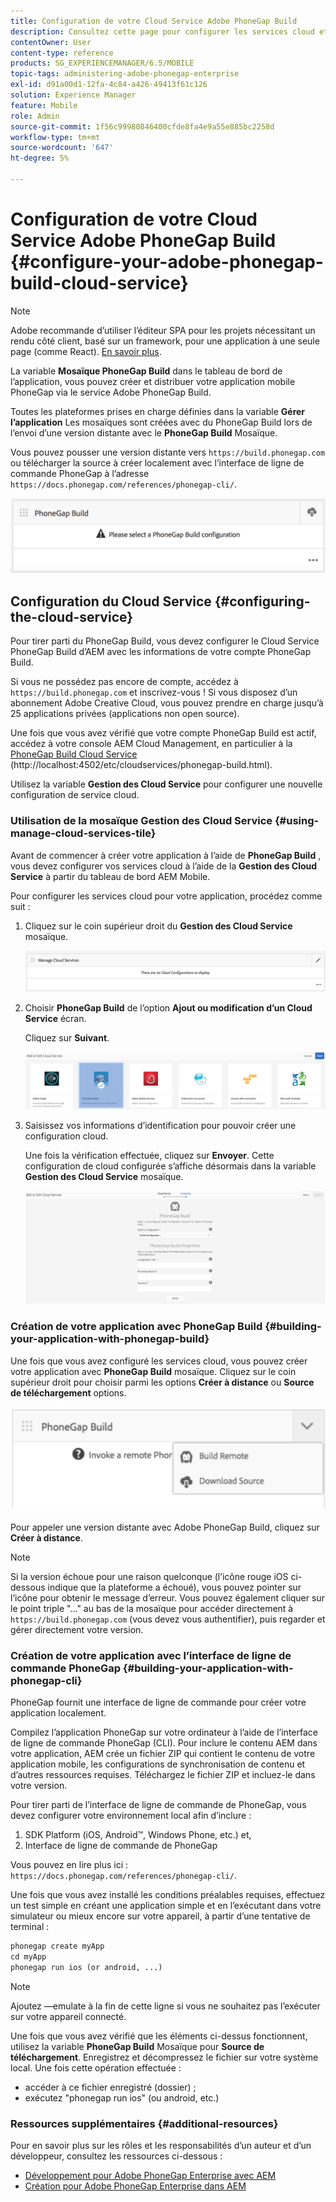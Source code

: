```yaml
---
title: Configuration de votre Cloud Service Adobe PhoneGap Build
description: Consultez cette page pour configurer les services cloud et créer votre application avec PhoneGap Build.
contentOwner: User
content-type: reference
products: SG_EXPERIENCEMANAGER/6.5/MOBILE
topic-tags: administering-adobe-phonegap-enterprise
exl-id: d91a00d1-12fa-4c84-a426-49413f61c126
solution: Experience Manager
feature: Mobile
role: Admin
source-git-commit: 1f56c99980846400cfde8fa4e9a55e885bc2258d
workflow-type: tm+mt
source-wordcount: '647'
ht-degree: 5%

---
```


# Configuration de votre Cloud Service Adobe PhoneGap Build {#configure-your-adobe-phonegap-build-cloud-service}

>[!NOTE]
>
>Adobe recommande d’utiliser l’éditeur SPA pour les projets nécessitant un rendu côté client, basé sur un framework, pour une application à une seule page (comme React). [En savoir plus](/help/sites-developing/spa-overview.md).

La variable **Mosaïque PhoneGap Build** dans le tableau de bord de l’application, vous pouvez créer et distribuer votre application mobile PhoneGap via le service Adobe PhoneGap Build.

Toutes les plateformes prises en charge définies dans la variable **Gérer l’application** Les mosaïques sont créées avec du PhoneGap Build lors de l’envoi d’une version distante avec le **PhoneGap Build** Mosaïque.

Vous pouvez pousser une version distante vers `https://build.phonegap.com` ou télécharger la source à créer localement avec l’interface de ligne de commande PhoneGap à l’adresse `https://docs.phonegap.com/references/phonegap-cli/`.

![Mosaïque PhoneGap Build](assets/chlimage_1-60.png)

## Configuration du Cloud Service {#configuring-the-cloud-service}

Pour tirer parti du PhoneGap Build, vous devez configurer le Cloud Service PhoneGap Build d’AEM avec les informations de votre compte PhoneGap Build.

Si vous ne possédez pas encore de compte, accédez à `https://build.phonegap.com` et inscrivez-vous ! Si vous disposez d’un abonnement Adobe Creative Cloud, vous pouvez prendre en charge jusqu’à 25 applications privées (applications non open source).

Une fois que vous avez vérifié que votre compte PhoneGap Build est actif, accédez à votre console AEM Cloud Management, en particulier à la [PhoneGap Build Cloud Service](http://localhost:4502/etc/cloudservices/phonegap-build.html) (http://localhost:4502/etc/cloudservices/phonegap-build.html).

Utilisez la variable **Gestion des Cloud Service** pour configurer une nouvelle configuration de service cloud.

### Utilisation de la mosaïque Gestion des Cloud Service {#using-manage-cloud-services-tile}

Avant de commencer à créer votre application à l’aide de **PhoneGap Build** , vous devez configurer vos services cloud à l’aide de la **Gestion des Cloud Service** à partir du tableau de bord AEM Mobile.

Pour configurer les services cloud pour votre application, procédez comme suit :

1. Cliquez sur le coin supérieur droit du **Gestion des Cloud Service** mosaïque.

   ![chlimage_1-61](assets/chlimage_1-61.png)

1. Choisir **PhoneGap Build** de l’option **Ajout ou modification d’un Cloud Service** écran.

   Cliquez sur **Suivant**.

   ![chlimage_1-62](assets/chlimage_1-62.png)

1. Saisissez vos informations d’identification pour pouvoir créer une configuration cloud.

   Une fois la vérification effectuée, cliquez sur **Envoyer**. Cette configuration de cloud configurée s’affiche désormais dans la variable **Gestion des Cloud Service** mosaïque.

   ![chlimage_1-63](assets/chlimage_1-63.png)

### Création de votre application avec PhoneGap Build {#building-your-application-with-phonegap-build}

Une fois que vous avez configuré les services cloud, vous pouvez créer votre application avec **PhoneGap Build** mosaïque. Cliquez sur le coin supérieur droit pour choisir parmi les options **Créer à distance** ou **Source de téléchargement** options.

![chlimage_1-64](assets/chlimage_1-64.png)

Pour appeler une version distante avec Adobe PhoneGap Build, cliquez sur **Créer à distance**.

>[!NOTE]
>
>Si la version échoue pour une raison quelconque (l’icône rouge iOS ci-dessous indique que la plateforme a échoué), vous pouvez pointer sur l’icône pour obtenir le message d’erreur. Vous pouvez également cliquer sur le point triple &quot;...&quot; au bas de la mosaïque pour accéder directement à `https://build.phonegap.com` (vous devez vous authentifier), puis regarder et gérer directement votre version.

### Création de votre application avec l’interface de ligne de commande PhoneGap {#building-your-application-with-phonegap-cli}

PhoneGap fournit une interface de ligne de commande pour créer votre application localement.

Compilez l’application PhoneGap sur votre ordinateur à l’aide de l’interface de ligne de commande PhoneGap (CLI). Pour inclure le contenu AEM dans votre application, AEM crée un fichier ZIP qui contient le contenu de votre application mobile, les configurations de synchronisation de contenu et d’autres ressources requises. Téléchargez le fichier ZIP et incluez-le dans votre version.

Pour tirer parti de l’interface de ligne de commande de PhoneGap, vous devez configurer votre environnement local afin d’inclure :

1. SDK Platform (iOS, Android™, Windows Phone, etc.) et,
1. Interface de ligne de commande de PhoneGap

Vous pouvez en lire plus ici : `https://docs.phonegap.com/references/phonegap-cli/`.

Une fois que vous avez installé les conditions préalables requises, effectuez un test simple en créant une application simple et en l’exécutant dans votre simulateur ou mieux encore sur votre appareil, à partir d’une tentative de terminal :

```xml
phonegap create myApp
cd myApp
phonegap run ios (or android, ...)
```

>[!NOTE]
>
>Ajoutez —emulate à la fin de cette ligne si vous ne souhaitez pas l’exécuter sur votre appareil connecté.

Une fois que vous avez vérifié que les éléments ci-dessus fonctionnent, utilisez la variable **PhoneGap Build** Mosaïque pour **Source de téléchargement**. Enregistrez et décompressez le fichier sur votre système local. Une fois cette opération effectuée :

* accéder à ce fichier enregistré (dossier) ;
* exécutez &quot;phonegap run ios&quot; (ou android, etc.)

### Ressources supplémentaires {#additional-resources}

Pour en savoir plus sur les rôles et les responsabilités d’un auteur et d’un développeur, consultez les ressources ci-dessous :

* [Développement pour Adobe PhoneGap Enterprise avec AEM](/help/mobile/developing-in-phonegap.md)
* [Création pour Adobe PhoneGap Enterprise dans AEM](/help/mobile/phonegap.md)
